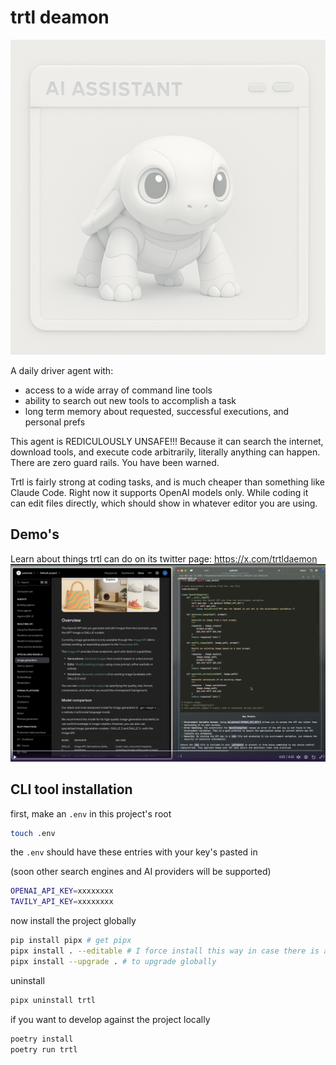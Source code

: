 # trtl deamon

![alt text](imgs/trtldaemon2.png)

A daily driver agent with:

- access to a wide array of command line tools
- ability to search out new tools to accomplish a task
- long term memory about requested, successful executions, and personal prefs

This agent is REDICULOUSLY UNSAFE!!!
Because it can search the internet, download tools, and execute code
arbitrarily, literally anything can happen. There are zero guard rails.
You have been warned.

Trtl is fairly strong at coding tasks, and is much cheaper than
something like Claude Code.
Right now it supports OpenAI models only.
While coding it can edit files directly, which
should show in whatever editor you are using.

## Demo's

Learn about things trtl can do on its twitter page: https://x.com/trtldaemon
![alt text](imgs/trtl-demos.png)

## CLI tool installation

first, make an `.env` in this project's root

```bash
touch .env
```

the `.env` should have these entries with your key's pasted in

(soon other search engines and AI providers will be supported)

```bash
OPENAI_API_KEY=xxxxxxxx
TAVILY_API_KEY=xxxxxxxx

```

now install the project globally

```bash
pip install pipx # get pipx
pipx install . --editable # I force install this way in case there is a stale trtl
pipx install --upgrade . # to upgrade globally
```

uninstall

```bash
pipx uninstall trtl
```

if you want to develop against the project locally

```bash
poetry install
poetry run trtl
```
